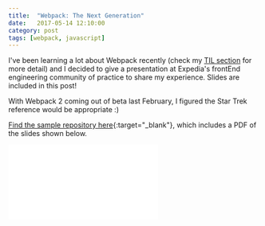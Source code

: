 ```yaml
---
title:  "Webpack: The Next Generation"
date:   2017-05-14 12:10:00
category: post
tags: [webpack, javascript]
---
```


I've been learning a lot about Webpack recently (check my [TIL section][til] for more detail) and I decided to give a presentation at Expedia's frontEnd engineering community of practice to share my experience. Slides are included in this post!

With Webpack 2 coming out of beta last February, I figured the Star Trek reference would be appropriate :)

[Find the sample repository here][sample]{:target="_blank"}, which includes a PDF of the slides shown below.

<embed src="/assets/pdf/Webpack_TNG.pdf" />

[til]: /til/
[sample]: https://github.com/bambielli/webpack-example
